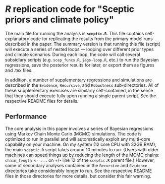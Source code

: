 # *R* replication code for "Sceptic priors and climate policy"

The main file for running the analysis is **`sceptic.R`**. This file contains self-explanatory code for replicating the results from the primary model runs described in the paper. The summary version is that running this file (script) will execute a series of nested loops — looping over different prior types and climate scenarios. During each loop, the code will call several subsidiary scripts (e.g. `scep_funcs.R`, `jags-loop.R`, etc.) to run the Bayesian regressions, save the posterior results for later, or export them as figures and .tex files. 

In addition, a number of supplementary regressions and simulations are described in the `Evidence`, `Recursive`, and `Robustness` sub-directories. All of these supplementary exercises are similarly self-contained, in the sense that they should execute fully upon running a single parent script. See the respective README files for details.

## Performance

The core analysis in this paper involves a series of Bayesian regressions using Markov Chain Monte Carlo (MCMC) simulations. The code is optimized to run in parallel and will automatically exploit any multi-core capability on your machine. On my system (12 core CPU with 32GB RAM), the main `sceptic.R` script takes around 10 minutes to run. (Users with older machines can speed things up by reducing the length of the MCMC chains: `chain_length <- ...` on +/- line 12 of the `sceptic.R` parent file.) However, some of secondary analyses contained in the `Recursive` and `Evidence` directories take considerably longer to run. See the respective README files in those directories for more details, but consider this fair warning.